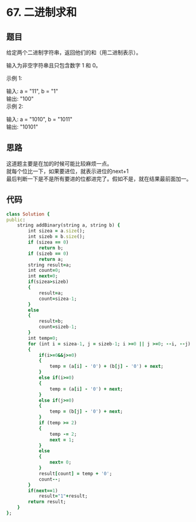 # 67. 二进制求和
## 题目
给定两个二进制字符串，返回他们的和（用二进制表示）。  

输入为非空字符串且只包含数字 1 和 0。  

示例 1:  

输入: a = "11", b = "1"    
输出: "100"    
示例 2:   

输入: a = "1010", b = "1011"  
输出: "10101"  
## 思路
这道题主要是在加的时候可能比较麻烦一点。  
就每个位比一下，如果要进位，就表示进位的next+1  
最后判断一下是不是所有要进的位都进完了。假如不是，就在结果最前面加一。  
## 代码
```ruby
class Solution {
public:
    string addBinary(string a, string b) {
        int sizea = a.size();
        int sizeb = b.size();
        if (sizea == 0)
            return b;
        if (sizeb == 0)
            return a;
        string result=a;
        int count=0;
        int next=0;
        if(sizea>sizeb)
        {
            result=a;
            count=sizea-1;
        }
        else
        {
            result=b;
            count=sizeb-1;
        }
        int temp=0;
        for (int i = sizea-1, j = sizeb-1; i >=0 || j >=0; --i, --j)
        {
            if(i>=0&&j>=0)
            {
                temp = (a[i] - '0') + (b[j] - '0') + next;
            }
            else if(i>=0)
            {
                temp = (a[i] - '0') + next;
            }
            else if(j>=0)
            {
                temp = (b[j] - '0') + next;
            }
            if (temp >= 2)
            {
                temp -= 2;
                next = 1;
            }
            else
            {
                next= 0;
            }
            result[count] = temp + '0';
            count--;
        }
        if(next==1)
            result="1"+result;
        return result;
    }
};

```
